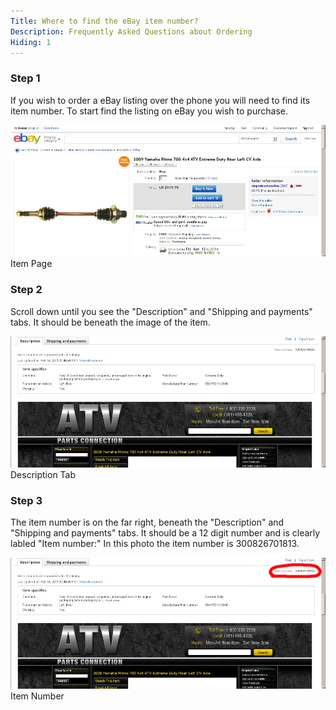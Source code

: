```yaml
---
Title: Where to find the eBay item number?
Description: Frequently Asked Questions about Ordering
Hiding: 1
---
```


### Step 1
If you wish to order a eBay listing over the phone you will need to find its item number. To start find the listing on eBay you wish to purchase.

<div class="img-container">
	<img class="img-fluid img-rounded img-thumb" src="img/howto/ebay-item-num/1.jpg">
	<span class="caption">Item Page</span>
</div>

### Step 2
Scroll down until you see the "Description" and "Shipping and payments" tabs. It should be beneath the image of the item. </td>

<div class="img-container">
	<img class="img-fluid img-rounded img-thumb" src="img/howto/ebay-item-num/2.jpg">
	<span class="caption">Description Tab</span>
</div>

### Step 3
The item number is on the far right, beneath the "Description" and "Shipping and payments" tabs. It should be a 12 digit number and is clearly labled "Item number:" In this photo the item number is 300826701813.</td>

<div class="img-container">
	<img class="img-fluid img-rounded img-thumb" src="img/howto/ebay-item-num/3.jpg">
	<span class="caption">Item Number</span>
</div>

